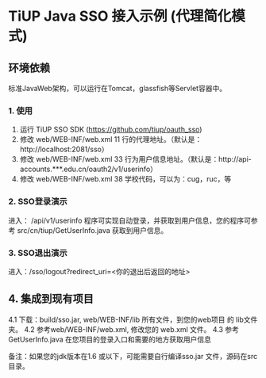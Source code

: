 # TiUP Java SSO 接入示例 (代理简化模式)

## 环境依赖
标准JavaWeb架构，可以运行在Tomcat，glassfish等Servlet容器中。

### 1. 使用
1. 运行 TiUP SSO SDK (https://github.com/tiup/oauth_sso)
2. 修改 web/WEB-INF/web.xml 11 行的代理地址。（默认是：http://localhost:2081/sso）
3. 修改 web/WEB-INF/web.xml 33 行为用户信息地址。（默认是：http://api-accounts.***.edu.cn/oauth2/v1/userinfo）
4. 修改 web/WEB-INF/web.xml 38 学校代码，可以为：cug，ruc，等


### 2. SSO登录演示

进入： /api/v1/userinfo  程序可实现自动登录，并获取到用户信息，您的程序可参考 src/cn/tiup/GetUserInfo.java 获取到用户信息。


### 3. SSO退出演示

进入：/sso/logout?redirect_uri=<你的退出后返回的地址>

## 4. 集成到现有项目

4.1 下载：build/sso.jar, web/WEB-INF/lib 所有文件，到您的web项目 的 lib文件夹。
4.2 参考web/WEB-INF/web.xml, 修改您的 web.xml 文件。
4.3 参考 GetUserInfo.java 在您项目的登录入口和需要的地方获取用户信息

备注：如果您的jdk版本在1.6 或以下，可能需要自行编译sso.jar 文件，源码在src目录。





